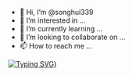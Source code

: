 - 👋 Hi, I’m @songhui339
- 👀 I’m interested in ...
- 🌱 I’m currently learning ...
- 💞️ I’m looking to collaborate on ...
- 📫 How to reach me ...

<!---
songhui339/songhui339 is a ✨ special ✨ repository because its `README.md` (this file) appears on your GitHub profile.
You can click the Preview link to take a look at your changes.
--->


[![Typing SVG](https://readme-typing-svg.demolab.com?font=Fira+Code&pause=1000&color=7E69FE&width=435&lines=Hi+there%2C+I'm+Songhui+Choi;Nice+to+meet+you+%3A-))](https://git.io/typing-svg)
